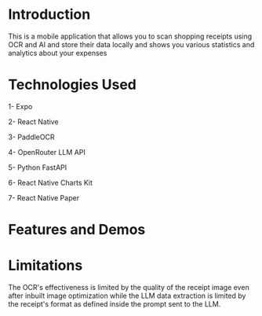 # Introduction
This is a mobile application that allows you to scan shopping receipts using OCR and AI and store their data locally and shows you various statistics and analytics about your expenses

# Technologies Used
1- Expo

2- React Native

3- PaddleOCR

4- OpenRouter LLM API

5- Python FastAPI

6- React Native Charts Kit

7- React Native Paper

# Features and Demos


# Limitations

The OCR's effectiveness is limited by the quality of the receipt image even after inbuilt image optimization while the LLM data extraction is limited by the receipt's format as defined
inside the prompt sent to the LLM.



